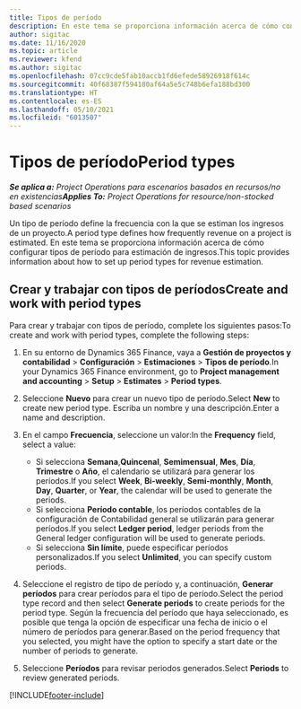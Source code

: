 ```yaml
---
title: Tipos de período
description: En este tema se proporciona información acerca de cómo configurar tipos de período para estimación de ingresos.
author: sigitac
ms.date: 11/16/2020
ms.topic: article
ms.reviewer: kfend
ms.author: sigitac
ms.openlocfilehash: 07cc9cde5fab10accb1fd6efede58926918f614c
ms.sourcegitcommit: 40f68387f594180af64a5e5c748b6efa188bd300
ms.translationtype: HT
ms.contentlocale: es-ES
ms.lasthandoff: 05/10/2021
ms.locfileid: "6013507"
---
```

# <a name="period-types"></a><span data-ttu-id="516ca-103">Tipos de período</span><span class="sxs-lookup"><span data-stu-id="516ca-103">Period types</span></span>

<span data-ttu-id="516ca-104">_**Se aplica a:** Project Operations para escenarios basados en recursos/no en existencias_</span><span class="sxs-lookup"><span data-stu-id="516ca-104">_**Applies To:** Project Operations for resource/non-stocked based scenarios_</span></span>

<span data-ttu-id="516ca-105">Un tipo de período define la frecuencia con la que se estiman los ingresos de un proyecto.</span><span class="sxs-lookup"><span data-stu-id="516ca-105">A period type defines how frequently revenue on a project is estimated.</span></span> <span data-ttu-id="516ca-106">En este tema se proporciona información acerca de cómo configurar tipos de período para estimación de ingresos.</span><span class="sxs-lookup"><span data-stu-id="516ca-106">This topic provides information about how to set up period types for revenue estimation.</span></span> 

## <a name="create-and-work-with-period-types"></a><span data-ttu-id="516ca-107">Crear y trabajar con tipos de períodos</span><span class="sxs-lookup"><span data-stu-id="516ca-107">Create and work with period types</span></span>
<span data-ttu-id="516ca-108">Para crear y trabajar con tipos de período, complete los siguientes pasos:</span><span class="sxs-lookup"><span data-stu-id="516ca-108">To create and work with period types, complete the following steps:</span></span>

1. <span data-ttu-id="516ca-109">En su entorno de Dynamics 365 Finance, vaya a **Gestión de proyectos y contabilidad** > **Configuración** > **Estimaciones** > **Tipos de período**.</span><span class="sxs-lookup"><span data-stu-id="516ca-109">In your Dynamics 365 Finance environment, go to **Project management and accounting** > **Setup** > **Estimates** > **Period types**.</span></span>
2. <span data-ttu-id="516ca-110">Seleccione **Nuevo** para crear un nuevo tipo de período.</span><span class="sxs-lookup"><span data-stu-id="516ca-110">Select **New** to create new period type.</span></span> <span data-ttu-id="516ca-111">Escriba un nombre y una descripción.</span><span class="sxs-lookup"><span data-stu-id="516ca-111">Enter a name and description.</span></span>
3. <span data-ttu-id="516ca-112">En el campo **Frecuencia**, seleccione un valor:</span><span class="sxs-lookup"><span data-stu-id="516ca-112">In the **Frequency** field, select a value:</span></span>

    - <span data-ttu-id="516ca-113">Si selecciona **Semana**,**Quincenal**, **Semimensual**, **Mes**, **Día**, **Trimestre** o **Año**, el calendario se utilizará para generar los períodos.</span><span class="sxs-lookup"><span data-stu-id="516ca-113">If you select **Week**, **Bi-weekly**, **Semi-monthly**, **Month**, **Day**, **Quarter**, or **Year**, the calendar will be used to generate the periods.</span></span> 
    - <span data-ttu-id="516ca-114">Si selecciona **Período contable**, los períodos contables de la configuración de Contabilidad general se utilizarán para generar períodos.</span><span class="sxs-lookup"><span data-stu-id="516ca-114">If you select **Ledger period**, ledger periods from the General ledger configuration will be used to generate periods.</span></span>
    - <span data-ttu-id="516ca-115">Si selecciona **Sin límite**, puede especificar períodos personalizados.</span><span class="sxs-lookup"><span data-stu-id="516ca-115">If you select **Unlimited**, you can specify custom periods.</span></span>
4. <span data-ttu-id="516ca-116">Seleccione el registro de tipo de período y, a continuación, **Generar períodos** para crear períodos para el tipo de período.</span><span class="sxs-lookup"><span data-stu-id="516ca-116">Select the period type record and then select **Generate periods** to create periods for the period type.</span></span> <span data-ttu-id="516ca-117">Según la frecuencia del período que haya seleccionado, es posible que tenga la opción de especificar una fecha de inicio o el número de períodos para generar.</span><span class="sxs-lookup"><span data-stu-id="516ca-117">Based on the period frequency that you selected, you might have the option to specify a start date or the number of periods to generate.</span></span>
5. <span data-ttu-id="516ca-118">Seleccione **Períodos** para revisar periodos generados.</span><span class="sxs-lookup"><span data-stu-id="516ca-118">Select **Periods** to review generated periods.</span></span>



[!INCLUDE[footer-include](../includes/footer-banner.md)]